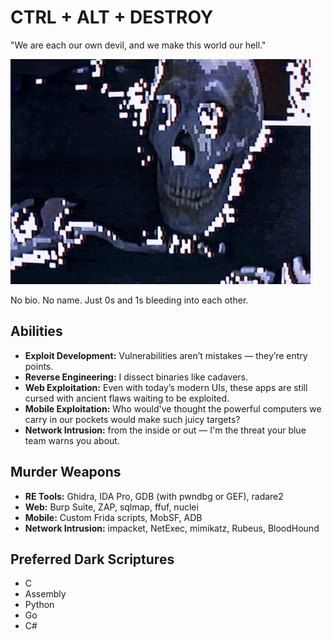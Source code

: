 #  CTRL + ALT + DESTROY
"We are each our own devil, and we make this world our hell."

![skull](https://github.com/bps0/bps0/blob/main/skull.gif?raw=true)

No bio. No name. Just 0s and 1s bleeding into each other.

## Abilities
* **Exploit Development:** Vulnerabilities aren’t mistakes — they’re entry points.
* **Reverse Engineering:** I dissect binaries like cadavers.
* **Web Exploitation:** Even with today’s modern UIs, these apps are still cursed with ancient flaws waiting to be exploited.
* **Mobile Exploitation:** Who would've thought the powerful computers we carry in our pockets would make such juicy targets?
* **Network Intrusion:** from the inside or out — I'm the threat your blue team warns you about.

## Murder Weapons
* **RE Tools:** Ghidra, IDA Pro, GDB (with pwndbg or GEF), radare2
* **Web:** Burp Suite, ZAP, sqlmap, ffuf, nuclei
* **Mobile:** Custom Frida scripts, MobSF, ADB
* **Network Intrusion:** impacket, NetExec, mimikatz, Rubeus, BloodHound

## Preferred Dark Scriptures
* C
* Assembly
* Python
* Go
* C#
